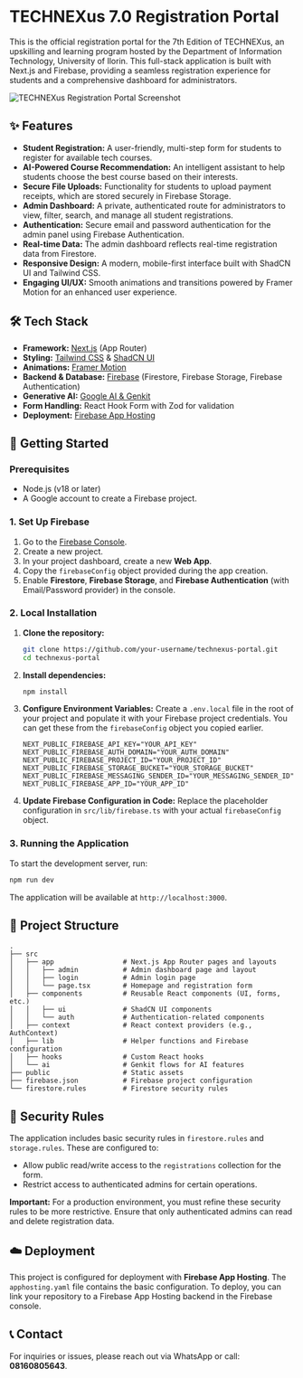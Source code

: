 # TECHNEXus 7.0 Registration Portal

This is the official registration portal for the 7th Edition of TECHNEXus, an upskilling and learning program hosted by the Department of Information Technology, University of Ilorin. This full-stack application is built with Next.js and Firebase, providing a seamless registration experience for students and a comprehensive dashboard for administrators.

![TECHNEXus Registration Portal Screenshot](https://i.imgur.com/example.png) <!-- Replace with an actual screenshot URL -->

## ✨ Features

- **Student Registration:** A user-friendly, multi-step form for students to register for available tech courses.
- **AI-Powered Course Recommendation:** An intelligent assistant to help students choose the best course based on their interests.
- **Secure File Uploads:** Functionality for students to upload payment receipts, which are stored securely in Firebase Storage.
- **Admin Dashboard:** A private, authenticated route for administrators to view, filter, search, and manage all student registrations.
- **Authentication:** Secure email and password authentication for the admin panel using Firebase Authentication.
- **Real-time Data:** The admin dashboard reflects real-time registration data from Firestore.
- **Responsive Design:** A modern, mobile-first interface built with ShadCN UI and Tailwind CSS.
- **Engaging UI/UX:** Smooth animations and transitions powered by Framer Motion for an enhanced user experience.

## 🛠️ Tech Stack

- **Framework:** [Next.js](https://nextjs.org/) (App Router)
- **Styling:** [Tailwind CSS](https://tailwindcss.com/) & [ShadCN UI](https://ui.shadcn.com/)
- **Animations:** [Framer Motion](https://www.framer.com/motion/)
- **Backend & Database:** [Firebase](https://firebase.google.com/) (Firestore, Firebase Storage, Firebase Authentication)
- **Generative AI:** [Google AI & Genkit](https://firebase.google.com/docs/genkit)
- **Form Handling:** React Hook Form with Zod for validation
- **Deployment:** [Firebase App Hosting](https://firebase.google.com/docs/app-hosting)

## 🚀 Getting Started

### Prerequisites

- Node.js (v18 or later)
- A Google account to create a Firebase project.

### 1. Set Up Firebase

1.  Go to the [Firebase Console](https://console.firebase.google.com/).
2.  Create a new project.
3.  In your project dashboard, create a new **Web App**.
4.  Copy the `firebaseConfig` object provided during the app creation.
5.  Enable **Firestore**, **Firebase Storage**, and **Firebase Authentication** (with Email/Password provider) in the console.

### 2. Local Installation

1.  **Clone the repository:**
    ```bash
    git clone https://github.com/your-username/technexus-portal.git
    cd technexus-portal
    ```

2.  **Install dependencies:**
    ```bash
    npm install
    ```

3.  **Configure Environment Variables:**
    Create a `.env.local` file in the root of your project and populate it with your Firebase project credentials. You can get these from the `firebaseConfig` object you copied earlier.

    ```env
    NEXT_PUBLIC_FIREBASE_API_KEY="YOUR_API_KEY"
    NEXT_PUBLIC_FIREBASE_AUTH_DOMAIN="YOUR_AUTH_DOMAIN"
    NEXT_PUBLIC_FIREBASE_PROJECT_ID="YOUR_PROJECT_ID"
    NEXT_PUBLIC_FIREBASE_STORAGE_BUCKET="YOUR_STORAGE_BUCKET"
    NEXT_PUBLIC_FIREBASE_MESSAGING_SENDER_ID="YOUR_MESSAGING_SENDER_ID"
    NEXT_PUBLIC_FIREBASE_APP_ID="YOUR_APP_ID"
    ```

4.  **Update Firebase Configuration in Code:**
    Replace the placeholder configuration in `src/lib/firebase.ts` with your actual `firebaseConfig` object.

### 3. Running the Application

To start the development server, run:

```bash
npm run dev
```

The application will be available at `http://localhost:3000`.

## 📂 Project Structure

```
.
├── src
│   ├── app                 # Next.js App Router pages and layouts
│   │   ├── admin           # Admin dashboard page and layout
│   │   ├── login           # Admin login page
│   │   └── page.tsx        # Homepage and registration form
│   ├── components          # Reusable React components (UI, forms, etc.)
│   │   ├── ui              # ShadCN UI components
│   │   └── auth            # Authentication-related components
│   ├── context             # React context providers (e.g., AuthContext)
│   ├── lib                 # Helper functions and Firebase configuration
│   ├── hooks               # Custom React hooks
│   └── ai                  # Genkit flows for AI features
├── public                  # Static assets
├── firebase.json           # Firebase project configuration
└── firestore.rules         # Firestore security rules
```

## 🔐 Security Rules

The application includes basic security rules in `firestore.rules` and `storage.rules`. These are configured to:
- Allow public read/write access to the `registrations` collection for the form.
- Restrict access to authenticated admins for certain operations.

**Important:** For a production environment, you must refine these security rules to be more restrictive. Ensure that only authenticated admins can read and delete registration data.

## ☁️ Deployment

This project is configured for deployment with **Firebase App Hosting**. The `apphosting.yaml` file contains the basic configuration. To deploy, you can link your repository to a Firebase App Hosting backend in the Firebase console.

## 📞 Contact

For inquiries or issues, please reach out via WhatsApp or call: **08160805643**.
